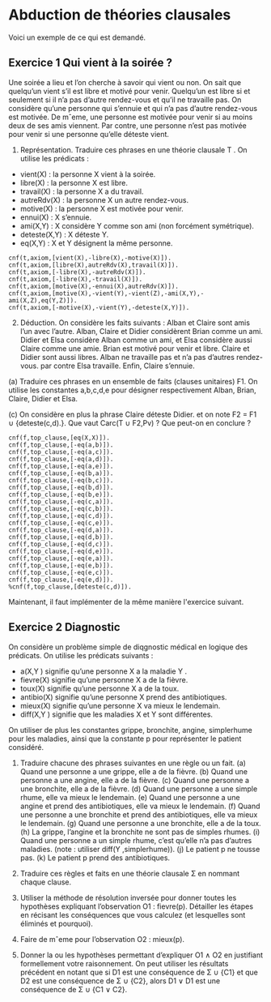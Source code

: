 # Abduction de théories clausales

Voici un exemple de ce qui est demandé.

## Exercice 1 Qui vient à la soirée ?
Une soirée a lieu et l’on cherche à savoir qui vient ou non. On sait que quelqu’un vient s’il est libre et motivé pour venir. Quelqu’un est libre si et seulement si il n’a pas d’autre rendez-vous et qu’il ne travaille pas. On considère qu’une personne qui s’ennuie et qui n’a pas d’autre rendez-vous est motivée. De mˆeme, une personne est motivée pour venir si au moins deux de ses amis viennent. Par contre, une personne n’est pas motivée pour venir si une personne qu’elle déteste vient.

1. Représentation. Traduire ces phrases en une théorie clausale T . On utilise les prédicats :
- vient(X) : la personne X vient à la soirée.
- libre(X) : la personne X est libre.
- travail(X) : la personne X a du travail.
- autreRdv(X) : la personne X un autre rendez-vous.
- motive(X) : la personne X est motivée pour venir.
- ennui(X) : X s’ennuie.
- ami(X,Y) : X considère Y comme son ami (non forcément symétrique).
- deteste(X,Y) : X déteste Y.
- eq(X,Y) : X et Y désignent la même personne.

```
cnf(t,axiom,[vient(X),-libre(X),-motive(X)]).
cnf(t,axiom,[libre(X),autreRdv(X),travail(X)]).
cnf(t,axiom,[-libre(X),-autreRdv(X)]).
cnf(t,axiom,[-libre(X),-travail(X)]).
cnf(t,axiom,[motive(X),-ennui(X),autreRdv(X)]).
cnf(t,axiom,[motive(X),-vient(Y),-vient(Z),-ami(X,Y),-ami(X,Z),eq(Y,Z)]).
cnf(t,axiom,[-motive(X),-vient(Y),-deteste(X,Y)]).
```

2. Déduction. On considère les faits suivants :
Alban et Claire sont amis l’un avec l’autre. Alban, Claire et Didier considèrent Brian comme un ami. Didier et Elsa considère Alban comme un ami, et Elsa considère aussi Claire comme une amie. Brian est motivé pour venir et libre. Claire et Didier sont aussi libres. Alban ne travaille pas et n’a pas d’autres rendez-vous. par contre Elsa travaille. Enfin, Claire s’ennuie.

(a) Traduire ces phrases en un ensemble de faits (clauses unitaires) F1. On utilise les constantes a,b,c,d,e pour désigner respectivement Alban, Brian, Claire, Didier et Elsa.

(c) On considère en plus la phrase Claire déteste Didier. et on note F2 = F1 ∪ {deteste(c,d).}. Que vaut Carc(T ∪ F2,Pv) ? Que peut-on en conclure ?

```
cnf(f,top_clause,[eq(X,X)]).
cnf(f,top_clause,[-eq(a,b)]).
cnf(f,top_clause,[-eq(a,c)]).
cnf(f,top_clause,[-eq(a,d)]).
cnf(f,top_clause,[-eq(a,e)]).
cnf(f,top_clause,[-eq(b,a)]).
cnf(f,top_clause,[-eq(b,c)]).
cnf(f,top_clause,[-eq(b,d)]).
cnf(f,top_clause,[-eq(b,e)]).
cnf(f,top_clause,[-eq(c,a)]).
cnf(f,top_clause,[-eq(c,b)]).
cnf(f,top_clause,[-eq(c,d)]).
cnf(f,top_clause,[-eq(c,e)]).
cnf(f,top_clause,[-eq(d,a)]).
cnf(f,top_clause,[-eq(d,b)]).
cnf(f,top_clause,[-eq(d,c)]).
cnf(f,top_clause,[-eq(d,e)]).
cnf(f,top_clause,[-eq(e,a)]).
cnf(f,top_clause,[-eq(e,b)]).
cnf(f,top_clause,[-eq(e,c)]).
cnf(f,top_clause,[-eq(e,d)]).
%cnf(f,top_clause,[deteste(c,d)]).
```

Maintenant, il faut implémenter de la même manière l'exercice suivant.

## Exercice 2 Diagnostic
On considère un problème simple de diqgnostic médical en logique des prédicats. On utilise les prédicats suivants :
- a(X,Y ) signifie qu’une personne X a la maladie Y .
- fievre(X) signifie qu’une personne X a de la fièvre.
- toux(X) signifie qu’une personne X a de la toux.
- antibio(X) signifie qu’une personne X prend des antibiotiques.
- mieux(X) signifie qu’une personne X va mieux le lendemain.
- diff(X,Y ) signifie que les maladies X et Y sont différentes.

On utiliser de plus les constantes grippe, bronchite, angine, simplerhume pour les maladies, ainsi que la constante p pour représenter le patient considéré.

1. Traduire chacune des phrases suivantes en une règle ou un fait.
(a) Quand une personne a une grippe, elle a de la fièvre.
(b) Quand une personne a une angine, elle a de la fièvre.
(c) Quand une personne a une bronchite, elle a de la fièvre.
(d) Quand une personne a une simple rhume, elle va mieux le lendemain.
(e) Quand une personne a une angine et prend des antibiotiques, elle va mieux le lendemain.
(f) Quand une personne a une bronchite et prend des antibiotiques, elle va mieux le lendemain.
(g) Quand une personne a une bronchite, elle a de la toux.
(h) La grippe, l’angine et la bronchite ne sont pas de simples rhumes.
(i) Quand une personne a un simple rhume, c’est qu’elle n’a pas d’autres maladies. (note : utiliser diff(Y ,simplerhume)).
(j) Le patient p ne tousse pas.
(k) Le patient p prend des antibiotiques.

2. Traduire ces règles et faits en une théorie clausale Σ en nommant chaque clause.
3. Utiliser la méthode de résolution inversée pour donner toutes les hypothèses expliquant l’observation O1 : fievre(p). Détailler les étapes en  récisant les conséquences que vous calculez (et lesquelles sont éliminés et pourquoi).
4. Faire de mˆeme pour l’observation O2 : mieux(p).
5. Donner la ou les hypothèses permettant d’expliquer O1 ∧ O2 en justifiant formellement votre raisonnement. On peut utiliser les résultats précédent en notant que si D1 est une conséquence de Σ ∪ {C1} et que D2 est une conséquence de Σ ∪ {C2}, alors D1 ∨ D1 est une conséquence de Σ ∪ {C1 ∨ C2}.